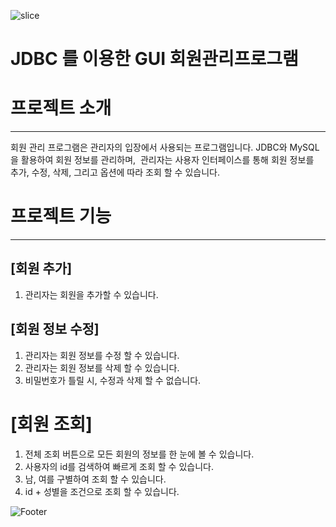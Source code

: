 ![slice](https://capsule-render.vercel.app/api?type=slice&color=auto&height=200&text=2023%20자바프로젝트&fontAlign=70&rotate=13&fontAlignY=25&desc=202206003%20배수빈&descAlign=70.&descAlignY=44)

# JDBC 를 이용한 GUI 회원관리프로그램

# 프로젝트 소개
---
회원 관리 프로그램은 관리자의 입장에서 사용되는
프로그램입니다.
JDBC와 MySQL을 활용하여 회원 정보를 관리하며, 
관리자는 사용자 인터페이스를 통해 회원 정보를 
추가, 수정, 삭제, 그리고 옵션에 따라
조회 할 수 있습니다.

# 프로젝트 기능
---
## [회원 추가]
1. 관리자는 회원을 추가할 수 있습니다.

## [회원 정보 수정]
1. 관리자는 회원 정보를 수정 할 수 있습니다.
2. 관리자는 회원 정보를 삭제 할 수 있습니다.
3. 비밀번호가 틀릴 시, 수정과 삭제 할 수 없습니다.

# [회원 조회]
1. 전체 조회 버튼으로 모든 회원의 정보를 한 눈에 볼 수 있습니다.
2. 사용자의 id를 검색하여 빠르게 조회 할 수 있습니다.
3. 남, 여를 구별하여 조회 할 수 있습니다.
4. id + 성별을 조건으로 조회 할 수 있습니다.

![Footer](https://capsule-render.vercel.app/api?type=waving&color=auto&height=200&section=footer)

